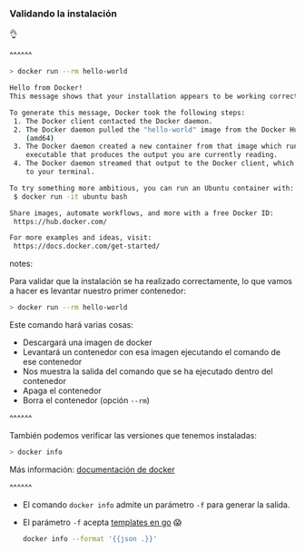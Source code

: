 ### Validando la instalación
👌

^^^^^^
```bash
> docker run --rm hello-world

Hello from Docker!
This message shows that your installation appears to be working correctly.

To generate this message, Docker took the following steps:
 1. The Docker client contacted the Docker daemon.
 2. The Docker daemon pulled the "hello-world" image from the Docker Hub.
    (amd64)
 3. The Docker daemon created a new container from that image which runs the
    executable that produces the output you are currently reading.
 4. The Docker daemon streamed that output to the Docker client, which sent it
    to your terminal.

To try something more ambitious, you can run an Ubuntu container with:
 $ docker run -it ubuntu bash

Share images, automate workflows, and more with a free Docker ID:
 https://hub.docker.com/

For more examples and ideas, visit:
 https://docs.docker.com/get-started/
```

notes:

Para validar que la instalación se ha realizado correctamente, lo que vamos a hacer es levantar nuestro primer contenedor:

```bash
> docker run --rm hello-world
```

Este comando hará varias cosas:
* Descargará una imagen de docker
* Levantará un contenedor con esa imagen ejecutando el comando de ese contenedor
* Nos muestra la salida del comando que se ha ejecutado dentro del contenedor
* Apaga el contenedor
* Borra el contenedor (opción `--rm`)

^^^^^^

También podemos verificar las versiones que tenemos instaladas:

```bash
> docker info
```

Más información: [documentación de docker](https://docs.docker.com/engine/reference/commandline/info/)

^^^^^^

* El comando `docker info` admite un parámetro `-f` para generar la salida.

* El parámetro `-f` acepta [templates en go](https://golang.org/pkg/text/template/) 😱
  ```bash
  docker info --format '{{json .}}'
  ```